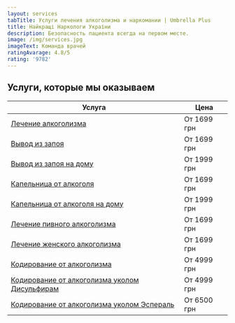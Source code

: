 ```yaml
---
layout: services
tabTitle: Услуги лечения алкоголизма и наркомании | Umbrella Plus
title: Найкращі Наркологи України
description: Безопасность пациента всегда на первом месте.
image: /img/services.jpg
imageText: Команда врачей
ratingAvarage: 4.8/5
rating: '9782'
---
```


## Услуги, которые мы оказываем

| Услуга                                                                                                                     | Цена        |
| -------------------------------------------------------------------------------------------------------------------------- | ----------- |
| [Лечение алкоголизма](https://umbrella-plus.com.ua/kiev/lechenie-alkogolizma-kiev/)                                        | От 1699 грн |
| [Вывод из запоя](https://umbrella-plus.com.ua/kiev/vivod-iz-zapoia-kiev/)                                                  | От 1699 грн |
| [Вывод из запоя на дому](https://umbrella-plus.com.ua/kiev/vivod-iz-zapoia-na-domy-kiev/)                                  | От 1999 грн |
| [Капельница от алкоголя](https://umbrella-plus.com.ua/kiev/kapelnica_ot_alkogola_kiev/)                                    | От 1699 грн |
| [Капельница от алкоголя на дому](https://umbrella-plus.com.ua/kiev/kapelnica_ot_alkogola_na_domy_kiev/)                    | От 1999 грн |
| [Лечение пивного алкоголизма](https://umbrella-plus.com.ua/kiev/lechenie-pivnogi-alkogolizma-kiev/)                        | От 1699 грн |
| [Лечение женского алкоголизма](https://umbrella-plus.com.ua/kiev/lechenie-jenskogo-alkogolizma-kiev/)                      | От 1699 грн |
| [Кодирование от алкоголизма](https://umbrella-plus.com.ua/kiev/kodirovka-ot-alkogolia-kiev/)                               | От 4999 грн |
| [Кодирование от алкоголизма уколом Дисульфирам](https://umbrella-plus.com.ua/kiev/kodirovka-ot-alkogolia-disulfiram-kiev/) | От 4999 грн |
| [Кодирование от алкоголизма уколом Эспераль](https://umbrella-plus.com.ua/kiev/kodirovka-ot-alkogolizma-espiarl-kiev/)     | От 6500 грн |
